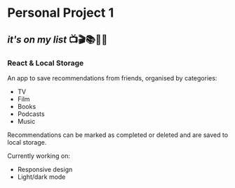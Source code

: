 # Personal Project 1
## *it's on my list* 📺🎬📚🎤🎷
### React & Local Storage

An app to save recommendations from friends, organised by categories:
    <ul>
        <li>TV</li>
        <li>Film</li>
        <li>Books</li>
        <li>Podcasts</li>
        <li>Music</li>
    </ul>

Recommendations can be marked as completed or deleted and are saved to local storage.

Currently working on:
    <ul>
        <li>Responsive design</li>
        <li>Light/dark mode</li>
    </ul>